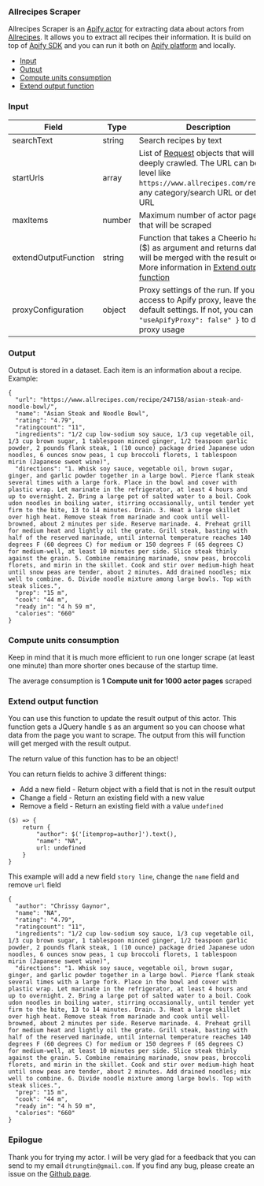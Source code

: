 ### Allrecipes Scraper

Allrecipes Scraper is an [Apify actor](https://apify.com/actors) for extracting data about actors from [Allrecipes](https://www.allrecipes.com/recipes). It allows you to extract all recipes their information. It is build on top of [Apify SDK](https://sdk.apify.com/) and you can run it both on [Apify platform](https://my.apify.com) and locally.

- [Input](#input)
- [Output](#output)
- [Compute units consumption](#compute-units-consumption)
- [Extend output function](#extend-output-function)

### Input

| Field | Type | Description | Default value
| ----- | ---- | ----------- | -------------|
| searchText | string | Search recipes by text | empty |
| startUrls | array | List of [Request](https://sdk.apify.com/docs/api/request#docsNav) objects that will be deeply crawled. The URL can be top level like `https://www.allrecipes.com/recipes`, any category/search URL or detail URL | `[{ "url": "https://www.allrecipes.com/recipe/50644" }]`|
| maxItems | number | Maximum number of actor pages that will be scraped | all found |
| extendOutputFunction | string | Function that takes a Cheerio handle ($) as argument and returns data that will be merged with the result output. More information in [Extend output function](#extend-output-function) | |
| proxyConfiguration | object | Proxy settings of the run. If you have access to Apify proxy, leave the default settings. If not, you can set `{ "useApifyProxy": false" }` to disable proxy usage | `{ "useApifyProxy": true }`|

### Output

Output is stored in a dataset. Each item is an information about a recipe. Example:

```
{
  "url": "https://www.allrecipes.com/recipe/247158/asian-steak-and-noodle-bowl/",
  "name": "Asian Steak and Noodle Bowl",
  "rating": "4.79",
  "ratingcount": "11",
  "ingredients": "1/2 cup low-sodium soy sauce, 1/3 cup vegetable oil, 1/3 cup brown sugar, 1 tablespoon minced ginger, 1/2 teaspoon garlic powder, 2 pounds flank steak, 1 (10 ounce) package dried Japanese udon noodles, 6 ounces snow peas, 1 cup broccoli florets, 1 tablespoon mirin (Japanese sweet wine)",
  "directions": "1. Whisk soy sauce, vegetable oil, brown sugar, ginger, and garlic powder together in a large bowl. Pierce flank steak several times with a large fork. Place in the bowl and cover with plastic wrap. Let marinate in the refrigerator, at least 4 hours and up to overnight. 2. Bring a large pot of salted water to a boil. Cook udon noodles in boiling water, stirring occasionally, until tender yet firm to the bite, 13 to 14 minutes. Drain. 3. Heat a large skillet over high heat. Remove steak from marinade and cook until well-browned, about 2 minutes per side. Reserve marinade. 4. Preheat grill for medium heat and lightly oil the grate. Grill steak, basting with half of the reserved marinade, until internal temperature reaches 140 degrees F (60 degrees C) for medium or 150 degrees F (65 degrees C) for medium-well, at least 10 minutes per side. Slice steak thinly against the grain. 5. Combine remaining marinade, snow peas, broccoli florets, and mirin in the skillet. Cook and stir over medium-high heat until snow peas are tender, about 2 minutes. Add drained noodles; mix well to combine. 6. Divide noodle mixture among large bowls. Top with steak slices.",
  "prep": "15 m",
  "cook": "44 m",
  "ready in": "4 h 59 m",
  "calories": "660"
}
```

### Compute units consumption
Keep in mind that it is much more efficient to run one longer scrape (at least one minute) than more shorter ones because of the startup time.

The average consumption is **1 Compute unit for 1000 actor pages** scraped

### Extend output function

You can use this function to update the result output of this actor. This function gets a JQuery handle `$` as an argument so you can choose what data from the page you want to scrape. The output from this will function will get merged with the result output.

The return value of this function has to be an object!

You can return fields to achive 3 different things:
- Add a new field - Return object with a field that is not in the result output
- Change a field - Return an existing field with a new value
- Remove a field - Return an existing field with a value `undefined`


```
($) => {
    return {
        "author": $('[itemprop=author]').text(),
        "name": "NA",
        url: undefined
    }
}
```
This example will add a new field `story line`, change the `name` field and remove `url` field
```
{
  "author": "Chrissy Gaynor",
  "name": "NA",
  "rating": "4.79",
  "ratingcount": "11",
  "ingredients": "1/2 cup low-sodium soy sauce, 1/3 cup vegetable oil, 1/3 cup brown sugar, 1 tablespoon minced ginger, 1/2 teaspoon garlic powder, 2 pounds flank steak, 1 (10 ounce) package dried Japanese udon noodles, 6 ounces snow peas, 1 cup broccoli florets, 1 tablespoon mirin (Japanese sweet wine)",
  "directions": "1. Whisk soy sauce, vegetable oil, brown sugar, ginger, and garlic powder together in a large bowl. Pierce flank steak several times with a large fork. Place in the bowl and cover with plastic wrap. Let marinate in the refrigerator, at least 4 hours and up to overnight. 2. Bring a large pot of salted water to a boil. Cook udon noodles in boiling water, stirring occasionally, until tender yet firm to the bite, 13 to 14 minutes. Drain. 3. Heat a large skillet over high heat. Remove steak from marinade and cook until well-browned, about 2 minutes per side. Reserve marinade. 4. Preheat grill for medium heat and lightly oil the grate. Grill steak, basting with half of the reserved marinade, until internal temperature reaches 140 degrees F (60 degrees C) for medium or 150 degrees F (65 degrees C) for medium-well, at least 10 minutes per side. Slice steak thinly against the grain. 5. Combine remaining marinade, snow peas, broccoli florets, and mirin in the skillet. Cook and stir over medium-high heat until snow peas are tender, about 2 minutes. Add drained noodles; mix well to combine. 6. Divide noodle mixture among large bowls. Top with steak slices.",
  "prep": "15 m",
  "cook": "44 m",
  "ready in": "4 h 59 m",
  "calories": "660"
}
```

### Epilogue
Thank you for trying my actor. I will be very glad for a feedback that you can send to my email `dtrungtin@gmail.com`. If you find any bug, please create an issue on the [Github page](https://github.com/dtrungtin/actor-allrecipes-scraper).